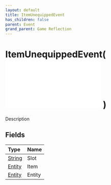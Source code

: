 ```yaml
---
layout: default
title: ItemUnequippedEvent
has_children: false
parent: Event
grand_parent: Game Reflection
---
```

# ItemUnequippedEvent( ![ EntityEventBase ](/game-reflection/events/entity_event_base.md) )
Description 

## Fields
| Type | Name |
|:-------------|:--------------|
| [String](/game-reflection/components/string.md) | Slot |
| [Entity](/game-reflection/classes/entity.md) | Item |
| [Entity](/game-reflection/classes/entity.md) | Entity |
